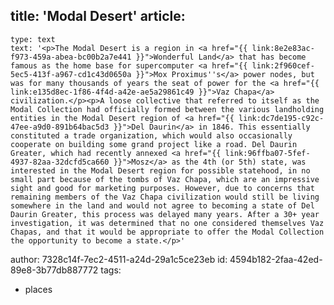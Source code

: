 title: 'Modal Desert'
article:
  -
    type: text
    text: '<p>The Modal Desert is a region in <a href="{{ link:8e2e83ac-f973-459a-abea-bc00b2a7e441 }}">Wonderful Land</a> that has become famous as the home base for supercomputer <a href="{{ link:2f960cef-5ec5-413f-a967-cd1c43d0650a }}">Mox Proximus''s</a> power nodes, but was for many thousands of years the seat of power for the <a href="{{ link:e135d8ec-1f86-4f4d-a42e-ae5a29861c49 }}">Vaz Chapa</a> civilization.</p><p>A loose collective that referred to itself as the Modal Collection had officially formed between the various landholding entities in the Modal Desert region of <a href="{{ link:dc7de195-c92c-47ee-a9d0-891b64bac5d3 }}">Del Daurin</a> in 1846. This essentially constituted a trade organization, which would also occasionally cooperate on building some grand project like a road. Del Daurin Greater, which had recently annexed <a href="{{ link:96ffba07-5fef-4937-82aa-32dcfd5ca660 }}">Mosz</a> as the 4th (or 5th) state, was interested in the Modal Desert region for possible statehood, in no small part because of the tombs of Vaz Chapa, which are an impressive sight and good for marketing purposes. However, due to concerns that remaining members of the Vaz Chapa civilization would still be living somewhere in the land and would not agree to becoming a state of Del Daurin Greater, this process was delayed many years. After a 30+ year investigation, it was determined that no one considered themselves Vaz Chapas, and that it would be appropriate to offer the Modal Collection the opportunity to become a state.</p>'
author: 7328c14f-7ec2-4511-a24d-29a1c5ce23eb
id: 4594b182-2faa-42ed-89e8-3b77db887772
tags:
  - places
